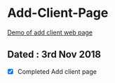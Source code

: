 # Add-Client-Page
[Demo of add client web page](https://designer199.github.io/add-client-form/)

## Dated : 3rd Nov 2018
- [x] Completed Add client page 

